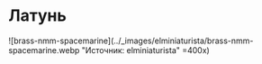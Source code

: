 # Латунь

![brass-nmm-spacemarine](../_images/elminiaturista/brass-nmm-spacemarine.webp "Источник: elminiaturista" =400x)
